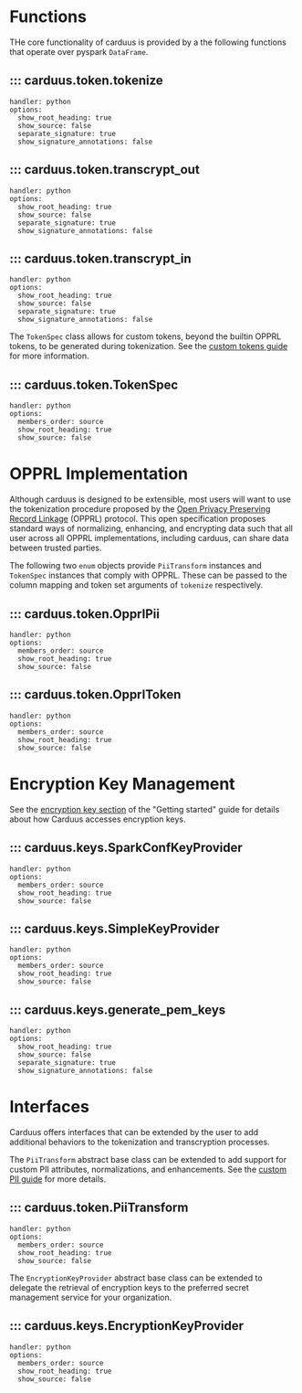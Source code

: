 # Functions

THe core functionality of carduus is provided by a the following functions that operate over pyspark `DataFrame`.

## ::: carduus.token.tokenize
    handler: python
    options:
      show_root_heading: true
      show_source: false
      separate_signature: true
      show_signature_annotations: false

## ::: carduus.token.transcrypt_out
    handler: python
    options:
      show_root_heading: true
      show_source: false
      separate_signature: true
      show_signature_annotations: false

## ::: carduus.token.transcrypt_in
    handler: python
    options:
      show_root_heading: true
      show_source: false
      separate_signature: true
      show_signature_annotations: false

The `TokenSpec` class allows for custom tokens, beyond the builtin OPPRL tokens, to be generated during tokenization. See the [custom tokens guide](./guides/custom-tokens.md) for more information.

## ::: carduus.token.TokenSpec
    handler: python
    options:
      members_order: source
      show_root_heading: true
      show_source: false

# OPPRL Implementation

Although carduus is designed to be extensible, most users will want to use the tokenization procedure proposed by the [Open Privacy Preserving Record Linkage](./opprl.md) (OPPRL) protocol. This open specification proposes standard ways of normalizing, enhancing, and encrypting data such that all user across all OPPRL implementations, including carduus, can share data between trusted parties.

The following two `enum` objects provide `PiiTransform` instances and `TokenSpec` instances that comply with OPPRL. These can be passed to the column mapping and token set arguments of `tokenize` respectively.

## ::: carduus.token.OpprlPii
    handler: python
    options:
      members_order: source
      show_root_heading: true
      show_source: false

## ::: carduus.token.OpprlToken
    handler: python
    options:
      members_order: source
      show_root_heading: true
      show_source: false

# Encryption Key Management

See the [encryption key section](./guides/getting-started.md#encryption-keys) of the "Getting started" guide for details about how Carduus accesses encryption keys.

## ::: carduus.keys.SparkConfKeyProvider
    handler: python
    options:
      members_order: source
      show_root_heading: true
      show_source: false

## ::: carduus.keys.SimpleKeyProvider
    handler: python
    options:
      members_order: source
      show_root_heading: true
      show_source: false

## ::: carduus.keys.generate_pem_keys
    handler: python
    options:
      show_root_heading: true
      show_source: false
      separate_signature: true
      show_signature_annotations: false


# Interfaces

Carduus offers interfaces that can be extended by the user to add additional behaviors to the tokenization and transcryption processes.

The `PiiTransform` abstract base class can be extended to add support for custom PII attributes, normalizations, and enhancements. See the [custom PII guide](./guides/custom-pii.md) for more details.

## ::: carduus.token.PiiTransform
    handler: python
    options:
      members_order: source
      show_root_heading: true
      show_source: false

The `EncryptionKeyProvider` abstract base class can be extended to delegate the retrieval of encryption keys to the preferred secret management service for your organization.

## ::: carduus.keys.EncryptionKeyProvider
    handler: python
    options:
      members_order: source
      show_root_heading: true
      show_source: false